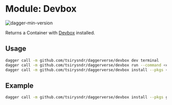 # Module: Devbox

![dagger-min-version](https://img.shields.io/badge/dagger%20version-v0.9.11-green)

Returns a Container with [Devbox](https://www.jetpack.io/devbox) installed.

## Usage

```sh
dagger call -m github.com/tsirysndr/daggerverse/devbox dev terminal
dagger call -m github.com/tsirysndr/daggerverse/devbox run --command <command> --src <source> terminal
dagger call -m github.com/tsirysndr/daggerverse/devbox install --pkgs <packages> terminal
```

## Example

```sh
dagger call -m github.com/tsirysndr/daggerverse/devbox install --pkgs git,curl terminal
```

